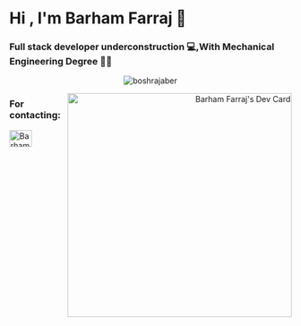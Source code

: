 <h1 align="left">Hi , I'm Barham Farraj 🤝</h1>
<h3 align="left">Full stack developer underconstruction 💻,With Mechanical Engineering Degree 👨‍🔧</h3>

<p align="center"> <img src="https://komarev.com/ghpvc/?username=Farraj007&label=Welcome+Viewer+#&color=red&style=plastic" alt="boshrajaber" /> </p>
<a align="right" href="https://app.daily.dev/BarhamFarraj"><img align="right" src="https://api.daily.dev/devcards/4dd0e3c4097744a5bb2ed15f310def69.png?r=xrm" width="400" alt="Barham Farraj's Dev Card"/></a>
















<h3 >For contacting:</h3>
<div align-content="space-around">
<a href="https://www.linkedin.com/in/barham-farraj/" target="blank"><img align="center" src="https://raw.githubusercontent.com/rahuldkjain/github-profile-readme-generator/master/src/images/icons/Social/linked-in-alt.svg" alt="Barham Farraj" height="30" width="40" /></a>
<a href="https://img.shields.io/static/v1.svg?label=Email&message=Signature&color=grey&logo=gmail&style=flat&logoColor=white&colorA=critical"mailto:barhamfarraj@icloud.com
[![GitHub followers](https://img.shields.io/github/followers/vinitshahdeo.svg?label=Follow%20@vinitshahdeo&style=social)](https://github.com/Farraj007/)  
</div>
